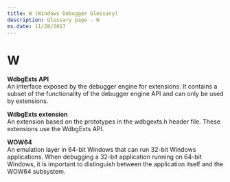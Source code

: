 ```yaml
---
title: W (Windows Debugger Glossary)
description: Glossary page - W
ms.date: 11/28/2017
---
```


# W


<span id="wdbgexts_api"></span><span id="WDBGEXTS_API"></span>**WdbgExts API**  
An interface exposed by the debugger engine for extensions. It contains a subset of the functionality of the debugger engine API and can only be used by extensions.

<span id="wdbgexts_extension"></span><span id="WDBGEXTS_EXTENSION"></span>**WdbgExts extension**  
An extension based on the prototypes in the wdbgexts.h header file. These extensions use the WdbgExts API.

<span id="wow64"></span><span id="WOW64"></span>**WOW64**  
An emulation layer in 64-bit Windows that can run 32-bit Windows applications. When debugging a 32-bit application running on 64-bit Windows, it is important to distinguish between the application itself and the WOW64 subsystem.

 

 





